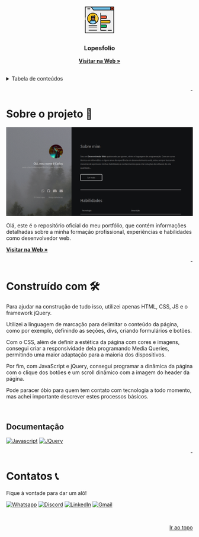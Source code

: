 <!-- Improved compatibility of back to top link -->
<a name="top"></a>

<!-- Shields
- I'm using markdown "reference style" links for readability.
- Reference links are enclosed in brackets [ ] instead of parentheses ( ).
- See the bottom of this document for the declaration of the reference variables
- for contributors-url, forks-url, etc. This is an optional, concise syntax you may use.
- https://www.markdownguide.org/basic-syntax/#reference-style-links
-->

<!-- Header of our Readme -->
<br />
<div align="center">
  <a href="https://github.com/LopesAuth/Lopesfolio">
    <img src="assets/images/readmeImage.png" alt="Logo" width="80" height="80">
  </a>

  <h3 align="center">Lopesfolio</h3>
    
  <a href="https://lopesauth.github.io/Lopesfolio/"><strong>Visitar na Web »</strong></a>

  <br>
</div>

<!-- Table of contents -->
<details>
  <summary>Tabela de conteúdos </summary>

- [Sobre o projeto 📝](#sobre-o-projeto-)
- [Construído com 🛠️](#construído-com-️)
- [Contatos 📞](#contatos-)

</details>

<p align="right" name="blankline">-</p>

<!-- ABOUT THE PROJECT -->
# Sobre o projeto 📝

![[Screenshot of portfolio]](assets/images/portfolio.png)

Olá, este é o repositório oficial do meu portfólio, que contém informações detalhadas sobre a minha formação profissional, experiências e habilidades
como desenvolvedor web.

[**Visitar na Web »**](https://lopesauth.github.io/Lopesfolio/)

<p align="right" name="blankline">-</p>

<!-- Build with -->
# Construído com 🛠️

Para ajudar na construção de tudo isso, utilizei apenas HTML, CSS, JS e o framework jQuery.

Utilizei a linguagem de marcação para delimitar o conteúdo da página, como por exemplo, definindo as seções, divs, criando formulários e botões.

Com o CSS, além de definir a estética da página com cores e imagens, consegui criar a responsividade dela programando Media Queries, permitindo uma maior adaptação para a maioria dos dispositivos.

Por fim, com JavaScript e jQuery, consegui programar a dinâmica da página com o clique dos botões e um scroll dinâmico com a imagem do header da página.

Pode paracer óbio para quem tem contato com tecnologia a todo momento, mas achei importante descrever estes processos básicos.

<br>

## Documentação

[![Javascript][Javascript-shield]][Javascript-url]
[![JQuery][JQuery.com]][JQuery-url]

<p align="right" name="blankline">-</p>

<!-- Contacts -->
<!-- Contact -->
# Contatos 📞

Fique à vontade para dar um alô!

[![Whatsapp][whatsapp-shield]][whatsapp-url]
[![Discord][discord-shield]][discord-url]
[![LinkedIn][linkedin-shield]][linkedin-url]
[![Gmail][gmail-shield]][gmail-url]

<br>

<p align=right><a href="#top">Ir ao topo</a></p>

<!-- Markdown links and images -->
<!-- https://www.markdownguide.org/basic-syntax/#reference-style-links -->

<!-- Top References -->
[forks-shield]: https://img.shields.io/github/forks/LopesAuth/Lopesfolio.svg?style=for-the-badge
[forks-url]: https://github.com/LopesAuth/Lopesfolio/network/members
[stars-shield]: https://img.shields.io/github/stars/LopesAuth/Lopesfolio.svg?style=for-the-badge
[stars-url]: https://github.com/LopesAuth/Lopesfolio/stargazers
[issues-shield]: https://img.shields.io/github/issues/LopesAuth/Lopesfolio.svg?style=for-the-badge
[issues-url]: https://github.com/LopesAuth/Lopesfolio/issues


<!-- Tools References -->
[Javascript-shield]: https://img.shields.io/badge/Javascript-35495E?style=for-the-badge&logo=Javascript&logoColor=FFFF00
[Javascript-url]: https://developer.mozilla.org/pt-BR/docs/Web/JavaScript
[JQuery.com]: https://img.shields.io/badge/jQuery-35495E?style=for-the-badge&logo=jquery&logoColor=0868ac
[JQuery-url]: https://jquery.com

<!-- Footer References -->
[whatsapp-shield]: https://img.shields.io/badge/-Whatsapp-black.svg?style=for-the-badge&logo=whatsapp&colorB=35495E
[whatsapp-url]: https://wa.me/558393636048
[linkedin-shield]: https://img.shields.io/badge/-LinkedIn-black.svg?style=for-the-badge&logo=linkedin&colorB=35495E
[linkedin-url]: https://www.linkedin.com/in/lopeslsdev/
[discord-shield]: https://img.shields.io/badge/-Discord-black?style=for-the-badge&logo=discord&colorB=35495E
[discord-url]: https://discord.com/users/471767983014805504
[gmail-shield]: https://img.shields.io/badge/-gmail-black.svg?style=for-the-badge&logo=gmail&colorB=35495E
[gmail-url]: mailto:lopes.carlos.host@gmail.com
